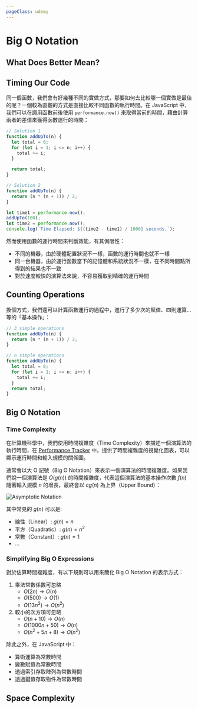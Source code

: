 ```yaml
---
pageClass: udemy
---
```


# Big O Notation

## What Does Better Mean?

## Timing Our Code

同一個函數，我們會有好幾種不同的實做方式，那要如何去比較哪一個實做是最佳的呢？一個較為直觀的方式是直接比較不同函數的執行時間。在 JavaScript 中，我們可以在調用函數前後使用 `performance.now()` 來取得當前的時間，藉由計算兩者的差值來獲得函數運行的時間：

```javascript
// Solution 1
function addUpTo(n) {
  let total = 0;
  for (let i = 1; i <= n; i++) {
    total += i;
  }

  return total;
}

// Solution 2
function addUpTo(n) {
  return (n * (n + 1)) / 2;
}

let time1 = performance.now();
addUpTo(100);
let time2 = performance.now();
console.log(`Time Elapsed: ${(time2 - time1) / 1000} seconds.`);
```

然而使用函數的運行時間來判斷效能，有其侷限性：

- 不同的機器，由於硬體配置狀況不一樣，函數的運行時間也就不一樣
- 同一台機器，由於運行函數當下的記憶體和系統狀況不一樣，在不同時間點所得到的結果也不一致
- 對於速度較快的演算法來說，不容易獲取到精確的運行時間

## Counting Operations

換個方式，我們還可以計算函數運行的過程中，進行了多少次的賦值、四則運算…等的「基本操作」：

```javascript
// 3 simple operations
function addUpTo(n) {
  return (n * (n + 1)) / 2;
}

// n simple operations
function addUpTo(n) {
  let total = 0;
  for (let i = 1; i <= n; i++) {
    total += i;
  }
  return total;
}
```

## Big O Notation

### Time Complexity

在計算機科學中，我們使用時間複雜度（Time Complexity）來描述一個演算法的執行時間，在 [Performance Tracker](https://rithmschool.github.io/function-timer-demo/) 中，提供了時間複雜度的視覺化圖表，可以顯示運行時間和輸入規模的關係圖。

通常會以大 O 記號（Big O Notation）來表示一個演算法的時間複雜度。如果我們說一個演算法是 $O(g(n))$ 的時間複雜度，代表這個演算法的基本操作次數 $f(n)$ 隨著輸入規模 $n$ 的增長，最終會以 $cg(n)$ 為上界（Upper Bound）：

![Asymptotic Notation](https://user-images.githubusercontent.com/26391143/79453735-a8f09480-801c-11ea-9f05-6ac935155fef.png)

其中常見的 $g(n)$ 可以是:

- 線性（Linear）: $g(n) = n$
- 平方（Quadratic）: $g(n) = n^2$
- 常數（Constant）: $g(n) = 1$
- ...

### Simplifying Big O Expressions

對於估算時間複雜度，有以下規則可以用來簡化 Big O Notation 的表示方式：

1. 乘法常數係數可忽略
   - $O(2n) \rightarrow O(n)$
   - $O(500) \rightarrow O(1)$
   - $O(13n^2) \rightarrow O(n^2)$
2. 較小的次方項可忽略
   - $O(n + 10) \rightarrow O(n)$
   - $O(1000n + 50) \rightarrow O(n)$
   - $O(n^2 + 5n + 8) \rightarrow O(n^2)$

除此之外，在 JavaScript 中：

- 算術運算為常數時間
- 變數賦值為常數時間
- 透過索引存取陣列為常數時間
- 透過鍵值存取物件為常數時間

## Space Complexity
